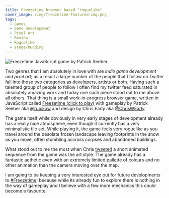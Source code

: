 ```yaml
---
title: Freezetime browser based "roguelike"
cover_image: /img/freezetime-featured-img.png
tags:
  - Games
  - Game Development
  - Pixel Art
  - Review
  - Roguelike
  - stage/budding
---
```


![Freezetime JavaScript game by Patrick Seeber](/img/freezetime-gameplay-img-1.png "Freezetime JavaScript game by Patrick Seeber")

Two genres that I am absolutely in love with are *indie game development* and *pixel art*; as a result a large number of the people that I follow on Twitter fall into those two categories as developers, artists or both. Having such a talented group of people to follow I often find my twitter feed saturated in absolutely amazing work and today one such piece stood out to me above all others. That thing is a small work-in-progress browser game, written in JavaScript called [Freezetime (click to play)](http://www.scriptology.de/games/freezetime) with gameplay by Patrick Seeber aka [@rubikow](https://twitter.com/Rubikow) and design by Chris Early aka [@ChrisWEarly](https://twitter.com/ChrisWEarly).

The game itself while obviously in very early stages of development already has a really nice atmosphere, even though it currently has a very minimalistic tile set. While playing it, the game feels very roguelike as you travel around the desolate frozen landscape leaving footprints in the snow as you move, often stumbling accross corpses and abandoned buildings.

What stood out to me the most when Chris [tweeted](https://twitter.com/Rubikow/status/685560771485499393) a short animated sequence from the game was the art style. The game already has a fantastic aethetic even with an extremely limited pallette of colours and no other animation than the camera moving over the map. 

I am going to be keeping a very interested eye out for future developments to [#Freezetime](https://twitter.com/hashtag/Freezetime?src=hash); because while its already fun to explore there is nothing in the way of gameplay and I believe with a few more mechanics this could become a favourite.
